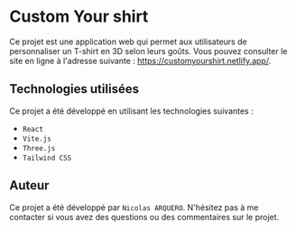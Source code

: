 # Custom Your shirt

Ce projet est une application web qui permet aux utilisateurs de personnaliser un T-shirt en 3D selon leurs goûts. Vous pouvez consulter le site en ligne à l'adresse suivante : https://customyourshirt.netlify.app/.

## Technologies utilisées

Ce projet a été développé en utilisant les technologies suivantes :

- `React`
- `Vite.js`
- `Three.js`
- `Tailwind CSS`

## Auteur

Ce projet a été développé par `Nicolas ARQUERO`. N'hésitez pas à me contacter si vous avez des questions ou des commentaires sur le projet.

